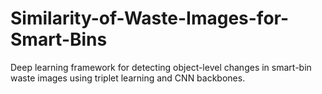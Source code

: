 # Similarity-of-Waste-Images-for-Smart-Bins
Deep learning framework for detecting object-level changes in smart-bin waste images using triplet learning and CNN backbones.
